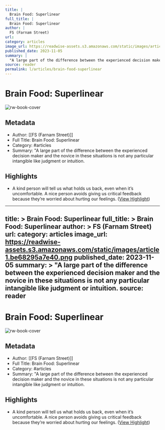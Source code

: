 ```yaml
---
title: |
  Brain Food: Superlinear
full_title: |
  Brain Food: Superlinear
author: |
  FS (Farnam Street)
url: 
category: articles
image_url: https://readwise-assets.s3.amazonaws.com/static/images/article1.be68295a7e40.png
published_date: 2023-11-05
summary: |
  "A large part of the difference between the experienced decision maker and the novice in these situations is not any particular intangible like judgment or intuition.
source: reader
permalink: l/articles/brain-food-superlinear
---
```

# Brain Food: Superlinear

![rw-book-cover](https://readwise-assets.s3.amazonaws.com/static/images/article1.be68295a7e40.png)

## Metadata
- Author: [[FS (Farnam Street)]]
- Full Title: Brain Food: Superlinear
- Category: #articles
- Summary: "A large part of the difference between the experienced decision maker and the novice in these situations is not any particular intangible like judgment or intuition.

## Highlights
- A kind person will tell us what holds us back, even when it’s uncomfortable. A nice person avoids giving us critical feedback because they’re worried about hurting our feelings. ([View Highlight](https://read.readwise.io/read/01hejma2x5ym20ffg9dw5qhdgk))


---
title: >
  Brain Food: Superlinear
full_title: >
  Brain Food: Superlinear
author: >
  FS (Farnam Street)
url: 
category: articles
image_url: https://readwise-assets.s3.amazonaws.com/static/images/article1.be68295a7e40.png
published_date: 2023-11-05
summary: >
  "A large part of the difference between the experienced decision maker and the novice in these situations is not any particular intangible like judgment or intuition.
source: reader
---
# Brain Food: Superlinear

![rw-book-cover](https://readwise-assets.s3.amazonaws.com/static/images/article1.be68295a7e40.png)

## Metadata
- Author: [[FS (Farnam Street)]]
- Full Title: Brain Food: Superlinear
- Category: #articles
- Summary: "A large part of the difference between the experienced decision maker and the novice in these situations is not any particular intangible like judgment or intuition.

## Highlights
- A kind person will tell us what holds us back, even when it’s uncomfortable. A nice person avoids giving us critical feedback because they’re worried about hurting our feelings. ([View Highlight](https://read.readwise.io/read/01hejma2x5ym20ffg9dw5qhdgk))



